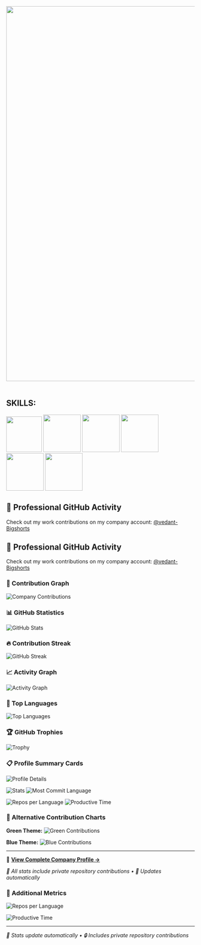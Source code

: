 <img src="https://user-images.githubusercontent.com/74038190/225813708-98b745f2-7d22-48cf-9150-083f1b00d6c9.gif" width="1000">
<br><br>

## SKILLS:
<div>
 <img src="https://github.com/vedant1101/vedant1101/assets/115668347/79016931-fc31-49e1-bc93-fe294991772f" height="95",width="100"> 
<img src="https://github.com/vedant1101/vedant1101/assets/115668347/bf0257b9-0243-4a5d-b559-3a3f8c88aec6" width="100">
<img src="https://github.com/vedant1101/vedant1101/assets/115668347/f9d2c96d-f101-43ad-854b-6822a51930fe" width="100">
  <img src="https://github.com/vedant1101/vedant1101/assets/115668347/0211dd59-c57a-4e4e-bd4a-0dec125ead60" width="100">  
  <img src="https://github.com/vedant1101/vedant1101/assets/115668347/e9fae745-356f-49ce-8261-d356d9bde4f0" width="100">
  <img src="https://github.com/vedant1101/vedant1101/assets/115668347/4663b93b-1355-4605-a6d9-688102627f71" width="100">
</div>

## 🏢 Professional GitHub Activity

Check out my work contributions on my company account: [@vedant-Bigshorts](https://github.com/vedant-Bigshorts)

## 🏢 Professional GitHub Activity

Check out my work contributions on my company account: [@vedant-Bigshorts](https://github.com/vedant-Bigshorts)

### 📅 Contribution Graph
![Company Contributions](https://ghchart.rshah.org/vedant-Bigshorts)

### 📊 GitHub Statistics
![GitHub Stats](https://github-readme-stats.vercel.app/api?username=vedant-Bigshorts&show_icons=true&theme=dark&count_private=true&include_all_commits=true&hide_border=true)

### 🔥 Contribution Streak
![GitHub Streak](https://streak-stats.demolab.com/?user=vedant-Bigshorts&theme=dark&hide_border=true)

### 📈 Activity Graph
![Activity Graph](https://github-readme-activity-graph.vercel.app/graph?username=vedant-Bigshorts&theme=react-dark&hide_border=true&area=true&custom_title=Company%20Account%20Activity)

### 🎯 Top Languages
![Top Languages](https://github-readme-stats.vercel.app/api/top-langs/?username=vedant-Bigshorts&layout=compact&theme=dark&count_private=true&hide_border=true)

### 🏆 GitHub Trophies
![Trophy](https://github-profile-trophy.vercel.app/?username=vedant-Bigshorts&theme=darkhub&no-frame=true&margin-w=15&column=4)

### 📋 Profile Summary Cards
![Profile Details](https://github-profile-summary-cards.vercel.app/api/cards/profile-details?username=vedant-Bigshorts&theme=github_dark)

![Stats](https://github-profile-summary-cards.vercel.app/api/cards/stats?username=vedant-Bigshorts&theme=github_dark) ![Most Commit Language](https://github-profile-summary-cards.vercel.app/api/cards/most-commit-language?username=vedant-Bigshorts&theme=github_dark)

![Repos per Language](https://github-profile-summary-cards.vercel.app/api/cards/repos-per-language?username=vedant-Bigshorts&theme=github_dark) ![Productive Time](https://github-profile-summary-cards.vercel.app/api/cards/productive-time?username=vedant-Bigshorts&theme=github_dark&utcOffset=5.5)

### 🎨 Alternative Contribution Charts
**Green Theme:** ![Green Contributions](https://ghchart.rshah.org/00d851/vedant-Bigshorts)

**Blue Theme:** ![Blue Contributions](https://ghchart.rshah.org/409ba5/vedant-Bigshorts)

---
📌 **[View Complete Company Profile →](https://github.com/vedant-Bigshorts)**

*📅 All stats include private repository contributions • 🔄 Updates automatically*

### 📱 Additional Metrics
![Repos per Language](https://github-profile-summary-cards.vercel.app/api/cards/repos-per-language?username=vedant-Bigshorts&theme=github_dark)

![Productive Time](https://github-profile-summary-cards.vercel.app/api/cards/productive-time?username=vedant-Bigshorts&theme=github_dark&utcOffset=5.5)

---
*📅 Stats update automatically • 🔒 Includes private repository contributions*


